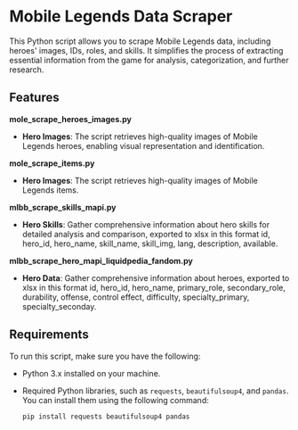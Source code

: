 # Mobile Legends Data Scraper

This Python script allows you to scrape Mobile Legends data, including heroes' images, IDs, roles, and skills. It simplifies the process of extracting essential information from the game for analysis, categorization, and further research.

## Features
**mole_scrape_heroes_images.py**
- **Hero Images**: The script retrieves high-quality images of Mobile Legends heroes, enabling visual representation and identification.

**mole_scrape_items.py**
- **Hero Images**: The script retrieves high-quality images of Mobile Legends items.

**mlbb_scrape_skills_mapi.py**
- **Hero Skills**: Gather comprehensive information about hero skills for detailed analysis and comparison, exported to xlsx in this format id, hero_id, hero_name, skill_name, skill_img, lang, description, available.

**mlbb_scrape_hero_mapi_liquidpedia_fandom.py**
- **Hero Data**: Gather comprehensive information about heroes, exported to xlsx in this format id, hero_id, hero_name, primary_role, secondary_role, durability, offense, control effect, difficulty, specialty_primary, specialty_seconday.

## Requirements

To run this script, make sure you have the following:

- Python 3.x installed on your machine.
- Required Python libraries, such as `requests`, `beautifulsoup4`, and `pandas`. You can install them using the following command:

  ```shell
  pip install requests beautifulsoup4 pandas

